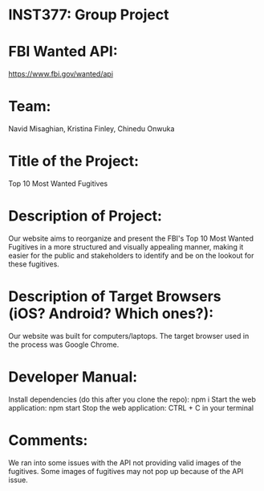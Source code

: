# INST377: Group Project
# FBI Wanted API:
https://www.fbi.gov/wanted/api

# Team:
Navid Misaghian, Kristina Finley, Chinedu Onwuka

# Title of the Project:
Top 10 Most Wanted Fugitives

# Description of Project:
Our website aims to reorganize and present the FBI's Top 10 Most Wanted Fugitives in a more structured and visually appealing manner, making it easier for the public and stakeholders to identify and be on the lookout for these fugitives.

# Description of Target Browsers (iOS? Android? Which ones?):
Our website was built for computers/laptops. The target browser used in the process was Google Chrome.

# Developer Manual:
Install dependencies (do this after you clone the repo): npm i
Start the web application: npm start
Stop the web application: CTRL + C in your terminal

# Comments:
We ran into some issues with the API not providing valid images of the fugitives. Some images of fugitives may not pop up because of the API issue.
